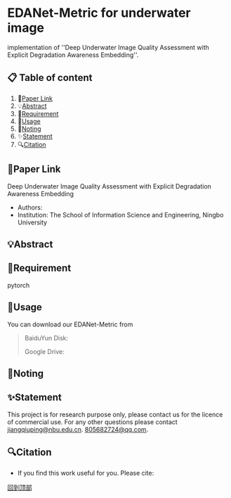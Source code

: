 # EDANet-Metric for underwater image
implementation of ''Deep Underwater Image Quality Assessment with Explicit Degradation Awareness Embedding''.

## 📋 Table of content
1. 📎[Paper Link](#paper-link)
2. 💡[Abstract](#abstract)
3. 📃[Requirement](#requirement)
4. 📖[Usage](#usage)
5. 🍎[Noting](#noting)
6. ✨[Statement](#statement)
7. 🔍[Citation](#citation)

## 📎Paper Link
Deep Underwater Image Quality Assessment with Explicit Degradation Awareness Embedding
- Authors: 
- Institution: The School of Information Science and Engineering, Ningbo University

## 💡Abstract


## 📃Requirement
pytorch

## 📖Usage
You can download our EDANet-Metric from
>BaiduYun Disk: 
>
>Google Drive: 

## 🍎Noting


## ✨Statement
This project is for research purpose only, please contact us for the licence of commercial use. For any other questions please contact jiangqiuping@nbu.edu.cn. 805682724@qq.com.

## 🔍Citation
- If you find this work useful for you. Please cite:

[回到顶部](#readme)
